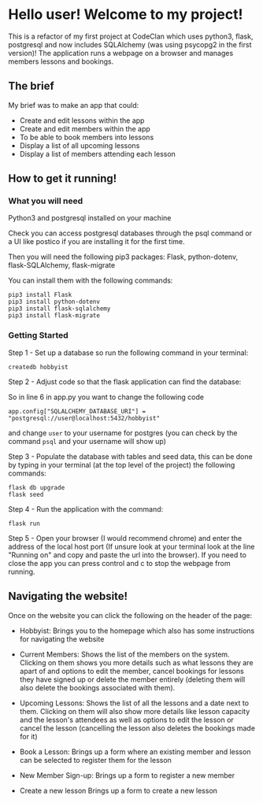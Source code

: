 # Hello user! Welcome to my project!
This is a refactor of my first project at CodeClan which uses python3, flask, postgresql and now includes SQLAlchemy (was using psycopg2 in the first version)!
The application runs a webpage on a browser and manages members lessons and bookings.

## The brief
My brief was to make an app that could:
- Create and edit lessons within the app
- Create and edit members within the app
- To be able to book members into lessons
- Display a list of all upcoming lessons
- Display a list of members attending each lesson

## How to get it running!

### What you will need
Python3 and postgresql installed on your machine

Check you can access postgresql databases through the psql command or a UI like postico if you are installing it for the first time.

Then you will need the following pip3 packages:
Flask, python-dotenv, flask-SQLAlchemy, flask-migrate

You can install them with the following commands:
```
pip3 install Flask
pip3 install python-dotenv
pip3 install flask-sqlalchemy
pip3 install flask-migrate
```

### Getting Started

Step 1 - Set up a database so run the following command in your terminal:
```
createdb hobbyist
```
Step 2 - Adjust code so that the flask application can find the database:

So in line 6 in app.py you want to change the following code
```
app.config["SQLALCHEMY_DATABASE_URI"] = "postgresql://user@localhost:5432/hobbyist"
```

and change `user` to your username for postgres (you can check by the command `psql` and your username will show up)

Step 3 - Populate the database with tables and seed data, this can be done by typing in your terminal (at the top level of the project) the following commands:
```
flask db upgrade
flask seed
```
Step 4 - Run the application with the command:
```
flask run
```
Step 5 - Open your browser (I would recommend chrome) and enter the address of the local host port (If unsure look at your terminal look at the line "Running on" and copy and paste the url into the browser).
If you need to close the app you can press control and c to stop the webpage from running.

## Navigating the website!
Once on the website you can click the following on the header of the page:
- Hobbyist:
Brings you to the homepage which also has some instructions for navigating the website

- Current Members:
Shows the list of the members on the system. Clicking on them shows you more details such as what lessons they are apart of and options to edit the member, cancel bookings for lessons they have signed up or delete the member entirely (deleting them will also delete the bookings associated with them).

- Upcoming Lessons:
Shows the list of all the lessons and a date next to them. Clicking on them will also show more details like lesson capacity and the lesson's attendees as well as options to edit the lesson or cancel the lesson (cancelling the lesson also deletes the bookings made for it)

- Book a Lesson:
Brings up a form where an existing member and lesson can be selected to register them for the lesson

- New Member Sign-up:
Brings up a form to register a new member

- Create a new lesson
Brings up a form to create a new lesson
